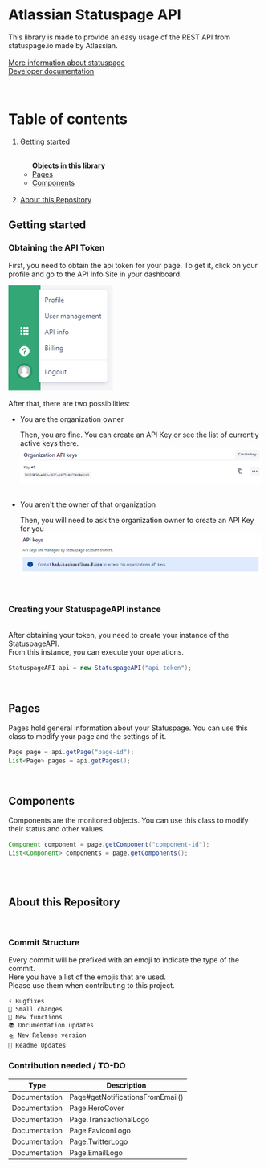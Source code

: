 # Atlassian Statuspage API

This library is made to provide an easy usage of the REST API from statuspage.io made by Atlassian.
<br>
<br>[More information about statuspage](https://www.atlassian.com/software/statuspage)
<br>[Developer documentation](https://developer.statuspage.io)

<br>

# Table of contents

<ol>
    <li><a href="#getting-started">Getting started</a></li>
    <br>
    <ul>
        <strong>Objects in this library</strong>
        <li><a href="#pages">Pages</a></li>
        <li><a href="#components">Components</a></li>
    </ul>
    <br>
    <li><a href="#about-this-repository">About this Repository</a></li>
</ol>

## Getting started

### Obtaining the API Token

First, you need to obtain the api token for your page.
To get it, click on your profile and go to the API Info Site in your dashboard.

<img src="https://raw.githubusercontent.com/Taucher2003/README-Assets/main/atlassian-statuspage-api/api-info.png">

After that, there are two possibilities:
<ul>
    <li>You are the organization owner
    <p>Then, you are fine. You can create an API Key or see the list of currently active keys there.
    <img src="https://raw.githubusercontent.com/Taucher2003/README-Assets/main/atlassian-statuspage-api/api-keys-as-owner.png"></li>
    <br>
    <li>You aren't the owner of that organization
    <p>Then, you will need to ask the organization owner to create an API Key for you
    <img src="https://raw.githubusercontent.com/Taucher2003/README-Assets/main/atlassian-statuspage-api/api-keys.png"></li>
</ul>

<br>

### Creating your StatuspageAPI instance

<br>After obtaining your token, you need to create your instance of the StatuspageAPI.
<br>From this instance, you can execute your operations.
```java
StatuspageAPI api = new StatuspageAPI("api-token");
```

<br>

## Pages

Pages hold general information about your Statuspage. You can use this class to modify your page and the settings of it.

```java
Page page = api.getPage("page-id");
List<Page> pages = api.getPages();
```

<br>

## Components

Components are the monitored objects. You can use this class to modify their status and other values.

```java
Component component = page.getComponent("component-id");
List<Component> components = page.getComponents();
```

<br>
<br>

## About this Repository
<br>

### Commit Structure
Every commit will be prefixed with an emoji to indicate the type of the commit.
<br>Here you have a list of the emojis that are used.
<br>Please use them when contributing to this project.
```
⚡ Bugfixes
🎈 Small changes
🚀 New functions
📚 Documentation updates
🛸 New Release version
🔮 Readme Updates
```

### Contribution needed / TO-DO
| Type          | Description                      |
|---------------|----------------------------------|
| Documentation | Page#getNotificationsFromEmail() |
| Documentation | Page.HeroCover                   |
| Documentation | Page.TransactionalLogo           |
| Documentation | Page.FaviconLogo                 |
| Documentation | Page.TwitterLogo                 |
| Documentation | Page.EmailLogo                   |
